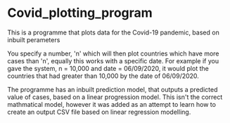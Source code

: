 # Covid_plotting_program
This is a programme that plots data for the Covid-19 pandemic, based on inbuilt perameters

You specify a number, 'n' which will then plot countries which have more cases than 'n', equally this works with a specific date. 
For example if you gave the system, n = 10,000 and date = 06/09/2020, it would plot the countries that had greater than 10,000 by the date of 06/09/2020.

The programme has an inbuilt prediction model, that outputs a predicted value of cases, based on a linear progression model. This isn't the correct mathmatical model,
however it was added as an attempt to learn how to create an output CSV file based on linear regression modelling. 
